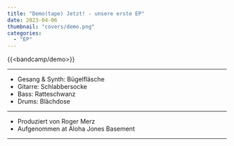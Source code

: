 ```yaml
---
title: "Demo(tape) Jetzt! - unsere erste EP"
date: 2023-04-06
thumbnail: "covers/demo.png"
categories:
  - "EP"
---
```


{{<bandcamp/demo>}}

---

- Gesang & Synth: Bügelfläsche
- Gitarre: Schlabbersocke
- Bass: Ratteschwanz
- Drums: Blächdose

---

- Produziert von Roger Merz
- Aufgenommen at Aloha Jones Basement 

---
